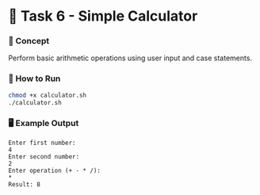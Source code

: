 # 🧩 Task 6 - Simple Calculator

### 🧠 Concept
Perform basic arithmetic operations using user input and case statements.

### 🧪 How to Run
```bash
chmod +x calculator.sh
./calculator.sh
```

### 🖥️ Example Output
```
Enter first number:
4
Enter second number:
2
Enter operation (+ - * /):
*
Result: 8
```
